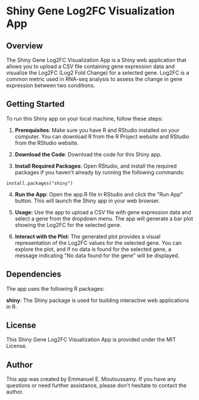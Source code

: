 # Shiny Gene Log2FC Visualization App
## Overview

The Shiny Gene Log2FC Visualization App is a Shiny web application that allows you to upload a CSV file containing gene expression data and visualize the Log2FC (Log2 Fold Change) for a selected gene. Log2FC is a common metric used in RNA-seq analysis to assess the change in gene expression between two conditions.

## Getting Started

To run this Shiny app on your local machine, follow these steps:

1. **Prerequisites**: Make sure you have R and RStudio installed on your computer. You can download R from the R Project website and RStudio from the RStudio website.

2. **Download the Code**: Download the code for this Shiny app.

3. **Install Required Packages**: Open RStudio, and install the required packages if you haven't already by running the following commands:
```
install.packages("shiny")
```

4. **Run the App**: Open the app.R file in RStudio and click the "Run App" button. This will launch the Shiny app in your web browser.

5. **Usage**: Use the app to upload a CSV file with gene expression data and select a gene from the dropdown menu. The app will generate a bar plot showing the Log2FC for the selected gene. 

6. **Interact with the Plot**: The generated plot provides a visual representation of the Log2FC values for the selected gene. You can explore the plot, and if no data is found for the selected gene, a message indicating "No data found for the gene" will be displayed.


## Dependencies

The app uses the following R packages:

**shiny**: The Shiny package is used for building interactive web applications in R.


## License

This Shiny Gene Log2FC Visualization App is provided under the MIT License.

## Author

This app was created by Emmanuel E. Moutoussamy. If you have any questions or need further assistance, please don't hesitate to contact the author.